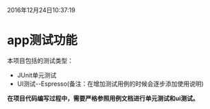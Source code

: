﻿2016年12月24日10:37:19
# app测试功能

本项目包括的测试类型：
 - JUnit单元测试
 - UI测试--Espresso(备注：在增加测试用例的时候会逐步添加使用说明)

**在项目代码编写过程中，需要严格参照用例文档进行单元测试和ui测试。**





